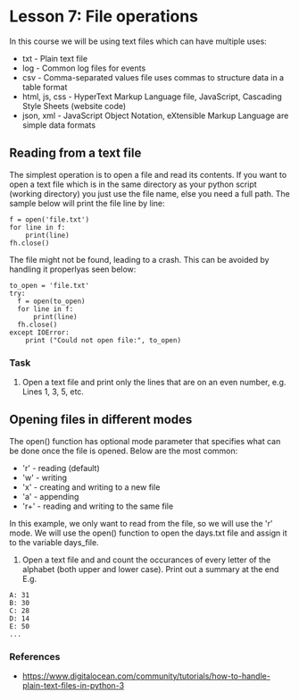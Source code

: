 # Lesson 7: File operations

<!--
3.1.Persistence 
3.1.1. Reading and writing data to and from files. 
3.1.2. Saving data to files and loading data from files. 
3.1.3. Common saving formats for logs.

3.2.List comprehension. 
3.2.1. Using lists to enumerate files and entries.
3.2.2. List operations such as search, sort and arithmetic.
-->
In this course we will be using text files which can have multiple uses:
* txt - Plain text file
* log - Common log files for events
* csv - Comma-separated values file uses commas to structure  data in a table format
* html, js, css - HyperText Markup Language file, JavaScript, Cascading Style Sheets (website code)
* json, xml - JavaScript Object Notation, eXtensible Markup Language are simple data formats

## Reading from a text file
The simplest operation is to open a file and read its contents. If you want to open a text file which is in the same directory as your python script (working directory) you just use the file name, else you need a full path. The sample below will print the file line by line:
~~~
f = open('file.txt')
for line in f:
    print(line)
fh.close()
~~~
The file might not be found, leading to a crash. This can be avoided by handling it properlyas seen below:
~~~
to_open = 'file.txt'
try:
  f = open(to_open)
  for line in f:
      print(line)
  fh.close()
except IOError:
    print ("Could not open file:", to_open)
~~~
### Task
1. Open a text file and print only the lines that are on an even number, e.g. Lines 1, 3, 5, etc.

## Opening files in different modes
The open() function has optional mode parameter that specifies what can be done once the file is opened. Below are the most common:
* 'r' - reading (default)
* 'w' - writing
* 'x' - creating and writing to a new file
* 'a' - appending
* 'r+' - reading and writing to the same file

In this example, we only want to read from the file, so we will use the 'r' mode. We will use the open() function to open the days.txt file and assign it to the variable days_file.



1. Open a text file and and count the occurances of every letter of the alphabet (both upper and lower case). Print out a summary at the end E.g.
~~~
A: 31
B: 30
C: 28
D: 14
E: 50
...
~~~

### References
* https://www.digitalocean.com/community/tutorials/how-to-handle-plain-text-files-in-python-3
